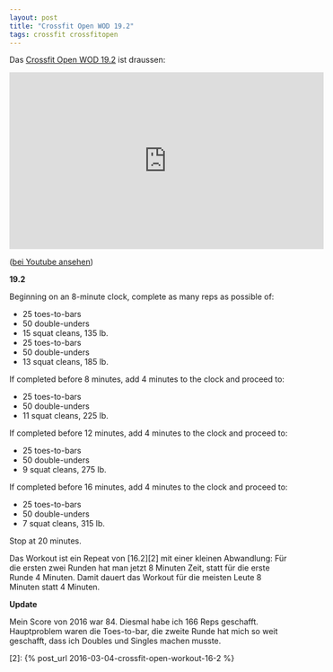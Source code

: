 ```yaml
---
layout: post
title: "Crossfit Open WOD 19.2"
tags: crossfit crossfitopen
---
```


Das [Crossfit Open WOD 19.2][0] ist draussen:

<iframe width="560" height="315" src="https://www.youtube-nocookie.com/embed/yJ7zyc8E2gE" frameborder="0" allow="accelerometer; autoplay; encrypted-media; gyroscope; picture-in-picture" allowfullscreen></iframe>

([bei Youtube ansehen][1])

**19.2**

Beginning on an 8-minute clock, complete as many reps as possible of:
* 25 toes-to-bars
* 50 double-unders
* 15 squat cleans, 135 lb.
* 25 toes-to-bars
* 50 double-unders
* 13 squat cleans, 185 lb.

If completed before 8 minutes, add 4 minutes to the clock and proceed to:

* 25 toes-to-bars
* 50 double-unders
* 11 squat cleans, 225 lb.

If completed before 12 minutes, add 4 minutes to the clock and proceed to:

* 25 toes-to-bars
* 50 double-unders
* 9 squat cleans, 275 lb.

If completed before 16 minutes, add 4 minutes to the clock and proceed to:

* 25 toes-to-bars
* 50 double-unders
* 7 squat cleans, 315 lb.

Stop at 20 minutes.

Das Workout ist ein Repeat von [16.2][2] mit einer kleinen Abwandlung: Für die ersten zwei Runden hat man jetzt 8 Minuten Zeit, statt für die erste Runde 4 Minuten. Damit dauert das Workout für die meisten Leute 8 Minuten statt 4 Minuten.

**Update**

Mein Score von 2016 war 84. Diesmal habe ich 166 Reps geschafft. Hauptproblem waren die Toes-to-bar, die zweite Runde hat mich so weit geschafft, dass ich Doubles und Singles machen musste.


[0]: https://games.crossfit.com/workouts/open/2019/2
[1]: https://www.youtube.com/watch?v=yJ7zyc8E2gE
[2]: {% post_url 2016-03-04-crossfit-open-workout-16-2 %}
